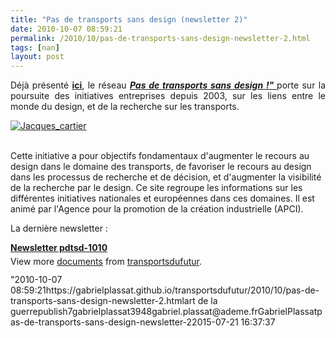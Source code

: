 ```yaml
---
title: "Pas de transports sans design (newsletter 2)"
date: 2010-10-07 08:59:21
permalink: /2010/10/pas-de-transports-sans-design-newsletter-2.html
tags: [nan]
layout: post
---
```


<p style="text-align: justify">Déjà présenté <strong><a href="https://gabrielplassat.github.io/transportsdufutur/2010/08/pas-de-transport-sans-design.html" target="_blank">ici</a></strong>, le réseau <strong><em><a href="http://www.pasdetransportsansdesign.fr/" target="_blank">Pas de transports sans design !" </a></em></strong>porte sur la poursuite des initiatives entreprises depuis 2003, sur les liens entre le monde du design, et de la recherche sur les transports.</p> <p style="text-align: justify"><a href="https://gabrielplassat.github.io/transportsdufutur/wp-content/uploads/sites/6/old/6a0120a66d2ad4970b013488069a10970c-pi.jpg"><img alt="Jacques_cartier" border="0" class="asset  asset-image at-xid-6a0120a66d2ad4970b013488069a10970c" src="/wp-content/uploads/sites/6/old/6a0120a66d2ad4970b013488069a10970c-800wi.jpg" style="margin-left: automargin-right: auto" title="Jacques_cartier" /></a>  </p>  <!--more-->  <br />Cette initiative a pour objectifs fondamentaux d'augmenter le recours au design dans le domaine des transports, de favoriser le recours au design dans les processus de recherche et de décision, et d'augmenter la visibilité de la recherche par le design. Ce site regroupe les informations sur les différentes initiatives nationales et européennes dans ces domaines. Il est animé par l'Agence pour la promotion de la création industrielle (APCI). <p style="text-align: justify">La dernière newsletter :</p> <div id="__ss_5380729" style="width: 477px"><strong style="margin: 12px 0 4px"><a href="http://www.slideshare.net/transportsdufutur/newsletter-pdtsd1010-5380729" title="Newsletter pdtsd-1010">Newsletter pdtsd-1010</a></strong>        <div style="padding: 5px 0 12px">View more <a href="http://www.slideshare.net/">documents</a> from <a href="http://www.slideshare.net/transportsdufutur">transportsdufutur</a>.</div> </div>"2010-10-07 08:59:21https://gabrielplassat.github.io/transportsdufutur/2010/10/pas-de-transports-sans-design-newsletter-2.htmlart de la guerrepublish7gabrielplassat3948gabriel.plassat@ademe.frGabrielPlassatpas-de-transports-sans-design-newsletter-22015-07-21 16:37:37
